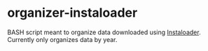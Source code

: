 # organizer-instaloader

<p>
BASH script meant to organize data downloaded using <a href ="https://github.com/instaloader/instaloader">Instaloader</a>.
Currently only organizes data by year.
</p>
